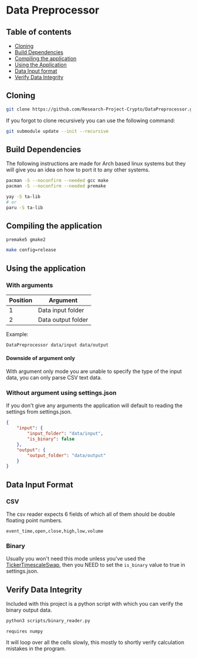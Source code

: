 # Data Preprocessor

## Table of contents

 - [Cloning](#cloning)
 - [Build Dependencies](#build-dependencies)
 - [Compiling the application](#compiling-the-application)
 - [Using the Application](#using-the-application)
 - [Data Input format](#data-input-format)
 - [Verify Data Integrity](#verify-data-integrity)

## Cloning

```bash
git clone https://github.com/Research-Project-Crypto/DataPreprocessor.git --recursive
```

If you forgot to clone recursively you can use the following command:
```bash
git submodule update --init --recursive
```

## Build Dependencies

The following instructions are made for Arch based linux systems but they will give you an idea on how to port it to any other systems.

```bash
pacman -S --noconfirm --needed gcc make
pacman -S --noconfirm --needed premake

yay -S ta-lib
# or
paru -S ta-lib
```

## Compiling the application

```bash
premake5 gmake2

make config=release
```

## Using the application

### With arguments

|Position|Argument|
|--|--|
|1|Data input folder|
|2|Data output folder|

Example:
```bash
DataPreprocessor data/input data/output
```

#### Downside of argument only

With argument only mode you are unable to specify the type of the input data, you can only parse CSV text data.

### Without argument using settings.json

If you don't give any arguments the application will default to reading the settings from settings.json.

```json
{
    "input": {
        "input_folder": "data/input",
        "is_binary": false
    },
    "output": {
        "output_folder": "data/output"
    }
}
```

## Data Input Format

### CSV

The csv reader expects 6 fields of which all of them should be double floating point numbers.

```csv
event_time,open,close,high,low,volume
```

### Binary

Usually you won't need this mode unless you've used the [TickerTimescaleSwap](https://github.com/Research-Project-Crypto/TickerTimescaleSwap), then you NEED to set the `is_binary` value to true in settings.json.

## Verify Data Integrity

Included with this project is a python script with which you can verify the binary output data.

```bash
python3 scripts/binary_reader.py
```
`requires numpy`

It will loop over all the cells slowly, this mostly to shortly verify calculation mistakes in the program.
